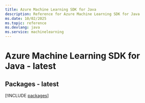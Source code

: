 ```yaml
---
title: Azure Machine Learning SDK for Java
description: Reference for Azure Machine Learning SDK for Java
ms.date: 10/02/2025
ms.topic: reference
ms.devlang: java
ms.service: machinelearning
---
```

# Azure Machine Learning SDK for Java - latest
## Packages - latest
[!INCLUDE [packages](machine-learning-index.md)]
